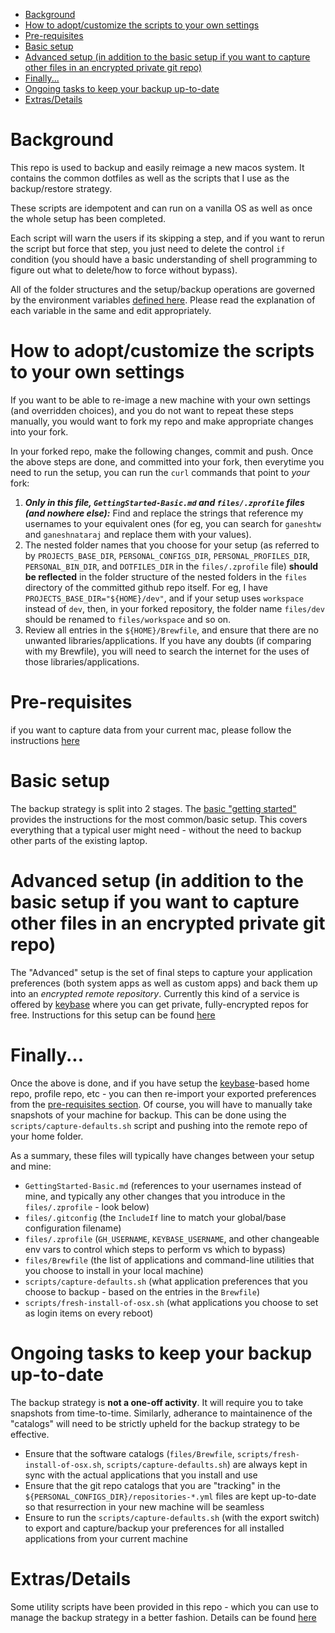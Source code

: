 - [Background](#background)
- [How to adopt/customize the scripts to your own settings](#how-to-adoptcustomize-the-scripts-to-your-own-settings)
- [Pre-requisites](#pre-requisites)
- [Basic setup](#basic-setup)
- [Advanced setup (in addition to the basic setup if you want to capture other files in an encrypted private git repo)](#advanced-setup-in-addition-to-the-basic-setup-if-you-want-to-capture-other-files-in-an-encrypted-private-git-repo)
- [Finally...](#finally)
- [Ongoing tasks to keep your backup up-to-date](#ongoing-tasks-to-keep-your-backup-up-to-date)
- [Extras/Details](#extrasdetails)

# Background

This repo is used to backup and easily reimage a new macos system. It contains the common dotfiles as well as the scripts that I use as the backup/restore strategy.

These scripts are idempotent and can run on a vanilla OS as well as once the whole setup has been completed.

Each script will warn the users if its skipping a step, and if you want to rerun the script but force that step, you just need to delete the control `if` condition (you should have a basic understanding of shell programming to figure out what to delete/how to force without bypass).

All of the folder structures and the setup/backup operations are governed by the environment variables [defined here](files/.zprofile). Please read the explanation of each variable in the same and edit appropriately.

# How to adopt/customize the scripts to your own settings

If you want to be able to re-image a new machine with your own settings (and overridden choices), and you do not want to repeat these steps manually, you would want to fork my repo and make appropriate changes into your fork.

In your forked repo, make the following changes, commit and push. Once the above steps are done, and committed into your fork, then everytime you need to run the setup, you can run the `curl` commands that point to *your* fork:

1. **_Only in this file, `GettingStarted-Basic.md` and `files/.zprofile` files (and nowhere else):_** Find and replace the strings that reference my usernames to your equivalent ones (for eg, you can search for `ganeshtw` and `ganeshnataraj` and replace them with your values).
2. The nested folder names that you choose for your setup (as referred to by `PROJECTS_BASE_DIR`, `PERSONAL_CONFIGS_DIR`, `PERSONAL_PROFILES_DIR`, `PERSONAL_BIN_DIR`, and `DOTFILES_DIR` in the `files/.zprofile` file) **should be reflected** in the folder structure of the nested folders in the `files` directory of the committed github repo itself. For eg, I have `PROJECTS_BASE_DIR="${HOME}/dev"`, and if your setup uses `workspace` instead of `dev`, then, in your forked repository, the folder name `files/dev` should be renamed to `files/workspace` and so on.
3. Review all entries in the `${HOME}/Brewfile`, and ensure that there are no unwanted libraries/applications. If you have any doubts (if comparing with my Brewfile), you will need to search the internet for the uses of those libraries/applications.

# Pre-requisites

if you want to capture data from your current mac, please follow the instructions [here](Prerequisites.md)

# Basic setup

The backup strategy is split into 2 stages. The [basic "getting started"](GettingStarted-Basic.md) provides the instructions for the most common/basic setup. This covers everything that a typical user might need - without the need to backup other parts of the existing laptop.

# Advanced setup (in addition to the basic setup if you want to capture other files in an encrypted private git repo)

The "Advanced" setup is the set of final steps to capture your application preferences (both system apps as well as custom apps) and back them up into an *encrypted remote repository*. Currently this kind of a service is offered by [keybase](https://keybase.io/) where you can get private, fully-encrypted repos for free. Instructions for this setup can be found [here](GettingStarted-Advanced.md)

# Finally...

Once the above is done, and if you have setup the [keybase](https://keybase.io)-based home repo, profile repo, etc - you can then re-import your exported preferences from the [pre-requisites section](#pre-requisite-if-you-want-to-capture-data-from-your-current-mac). Of course, you will have to manually take snapshots of your machine for backup. This can be done using the `scripts/capture-defaults.sh` script and pushing into the remote repo of your home folder.

As a summary, these files will typically have changes between your setup and mine:

* `GettingStarted-Basic.md` (references to your usernames instead of mine, and typically any other changes that you introduce in the `files/.zprofile` - look below)
* `files/.gitconfig` (the `IncludeIf` line to match your global/base configuration filename)
* `files/.zprofile` (`GH_USERNAME`, `KEYBASE_USERNAME`, and other changeable env vars to control which steps to perform vs which to bypass)
* `files/Brewfile` (the list of applications and command-line utilities that you choose to install in your local machine)
* `scripts/capture-defaults.sh` (what application preferences that you choose to backup - based on the entries in the `Brewfile`)
* `scripts/fresh-install-of-osx.sh` (what applications you choose to set as login items on every reboot)

# Ongoing tasks to keep your backup up-to-date

The backup strategy is **not a one-off activity**. It will require you to take snapshots from time-to-time. Similarly, adherance to maintainence of the "catalogs" will need to be strictly upheld for the backup strategy to be effective.

* Ensure that the software catalogs (`files/Brewfile`, `scripts/fresh-install-of-osx.sh`, `scripts/capture-defaults.sh`) are always kept in sync with the actual applications that you install and use
* Ensure that the git repo catalogs that you are "tracking" in the `${PERSONAL_CONFIGS_DIR}/repositories-*.yml` files are kept up-to-date so that resurrection in your new machine will be seamless
* Ensure to run the `scripts/capture-defaults.sh` (with the export switch) to export and capture/backup your preferences for all installed applications from your current machine

# Extras/Details

Some utility scripts have been provided in this repo - which you can use to manage the backup strategy in a better fashion. Details can be found [here](Extras.md)
